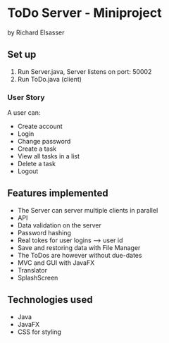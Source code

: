 # ToDo Server - Miniproject
by Richard Elsasser


## Set up
1. Run Server.java, Server listens on port: 50002
2. Run ToDo.java (client)

### User Story
A user can:

- Create account
- Login
- Change password
- Create a task
- View all tasks in a list
- Delete a task
- Logout


## Features implemented
- The Server can server multiple clients in parallel
- API
- Data validation on the server
- Password hashing
- Real tokes for user logins --> user id
- Save and restoring data with File Manager
- The ToDos are however without due-dates
- MVC and GUI with JavaFX
- Translator
- SplashScreen
	
	
## Technologies used
- Java
- JavaFX
- CSS for styling
